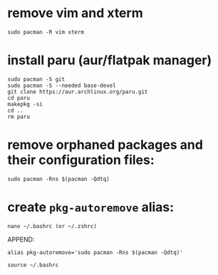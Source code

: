 # remove vim and xterm
`sudo pacman -R vim xterm`

# install paru (aur/flatpak manager)
```
sudo pacman -S git
sudo pacman -S --needed base-devel
git clone https://aur.archlinux.org/paru.git
cd paru
makepkg -si
cd ..
rm paru
```
# remove orphaned packages and their configuration files: 
`sudo pacman -Rns $(pacman -Qdtq)`

# create `pkg-autoremove` alias:
```
nano ~/.bashrc (or ~/.zshrc)
```
APPEND:
```
alias pkg-autoremove='sudo pacman -Rns $(pacman -Qdtq)'
```
`source ~/.bashrc`
